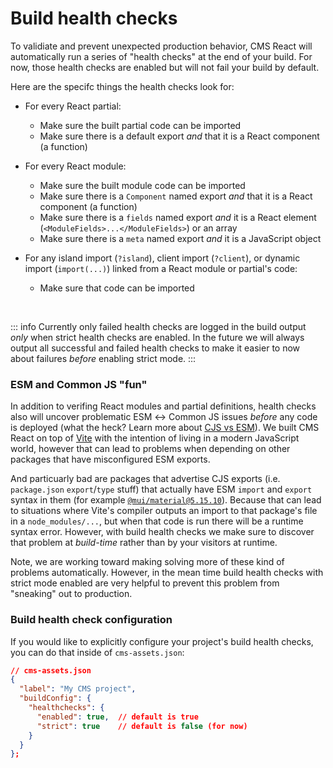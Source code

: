 # Build health checks

To validiate and prevent unexpected production behavior, CMS React will automatically run a series of "health checks" at the end of your build. For now, those health checks are enabled but will not fail your build by default.

Here are the specifc things the health checks look for:

  - For every React partial:
    - Make sure the built partial code can be imported
    - Make sure there is a default export _and_ that it is a React component (a function)

  - For every React module:
    - Make sure the built module code can be imported
    - Make sure there is a `Component` named export _and_ that it is a React component (a function)
    - Make sure there is a `fields` named export _and_ it is a React element (`<ModuleFields>...</ModuleFields>`) or an array
    - Make sure there is a `meta` named export _and_ it is a JavaScript object

  - For any island import (`?island`), client import (`?client`), or dynamic import (`import(...)`) linked from a React module or partial's code:
    - Make sure that code can be imported

<br>

::: info
Currently only failed health checks are logged in the build output _only_ when strict health checks are enabled. In the future we will always output all successful and failed health checks to make it easier to now about failures _before_ enabling strict mode.
:::

### ESM and Common JS "fun"

In addition to verifing React modules and partial definitions, health checks also will uncover problematic ESM ↔ Common JS issues _before_ any code is deployed (what the heck? Learn more about [CJS vs ESM](https://yuzu.health/blog/cjs-vs-esm)). We built CMS React on top of [Vite](https://vitejs.dev/) with the intention of living in a modern JavaScript world, however that can lead to problems when depending on other packages that have misconfigured ESM exports.

And particuarly bad are packages that advertise CJS exports (i.e. `package.json` `export`/`type` stuff) that actually have ESM `import` and `export` syntax in them (for example [`@mui/material@5.15.10`](https://publint.dev/@mui/material@5.15.10)). Because that can lead to situations where Vite's compiler outputs an import to that package's file in a `node_modules/...`, but when that code is run there will be a runtime syntax error. However, with build health checks we make sure to discover that problem at _build-time_ rather than by your visitors at runtime.

Note, we are working toward making solving more of these kind of problems automatically. However, in the mean time build health checks with strict mode enabled are very helpful to prevent this problem from "sneaking" out to production.

### Build health check configuration

If you would like to explicitly configure your project's build health checks, you can do that inside of `cms-assets.json`:

```json
// cms-assets.json
{
  "label": "My CMS project",
  "buildConfig": {
    "healthchecks": {
      "enabled": true,  // default is true
      "strict": true    // default is false (for now)
    }
  }
};
```

